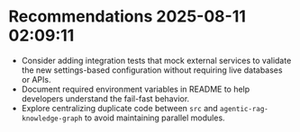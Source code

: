 # Recommendations 2025-08-11 02:09:11

- Consider adding integration tests that mock external services to validate the new settings-based configuration without requiring live databases or APIs.
- Document required environment variables in README to help developers understand the fail-fast behavior.
- Explore centralizing duplicate code between `src` and `agentic-rag-knowledge-graph` to avoid maintaining parallel modules.
